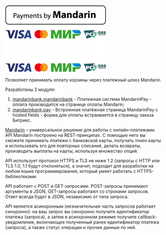 ![Mandarin.io](../assets/images/Payments_by_color.png#gh-light-mode-only)
![Mandarin.io](../assets/images/Payments_by_color_bl.png#gh-dark-mode-only)

Позволяет принимать оплату корзины через платежный шлюз Mandarin.

Разработаны 2 модуля:

1. [mandarinbank.mandarinbank](https://github.com/mksnmx/mandarin-cms/tree/main/Bitrix/mandarinbank.mandarinbank) - Платежная система MandarinPay - оплата производится на странице оплаты Mandarin;
2. [mandarinbank.pay](https://github.com/mksnmx/mandarin-cms/tree/main/Bitrix/mandarinbank.pay) - Встроенная платёжная страница MandarinPay с hosted fields - форма для оплаты встраивается в страницу заказа Битрикс.

[Mandarin](https://mandarin.io) – универсальное решение для работы с онлайн-платежами. API Mandarin построено на REST-принципах. С помощью него вы сможете принимать платежи с банковской карты, получать токен карты и использовать его для повторных списаний, делать возвраты, производить выплаты на карты, используя множество опций.

API использует протокол HTTPS и TLS не ниже 1.2 (запросы с HTTP или TLS 1.0, 1.1 будут отклоняться), а значит, подходит для разработки на любом языке программирования, который умеет работать с HTTPS-библиотеками.

API работает с POST и GET-запросами. POST-запросы принимают аргументы в JSON, GET-запросы работают со строками запросов. Ответ всегда будет в JSON, независимо от типа запроса.

API является асинхронным (незначительная часть запросов работает синхронно): на ваш запрос вы синхронно получите идентификатор платежа (запроса), а затем в асинхронном режиме получите callback-уведомление, включающее полученный ранее идентификатор платежа (запроса), а также статус операции и прочие данные по ней.
